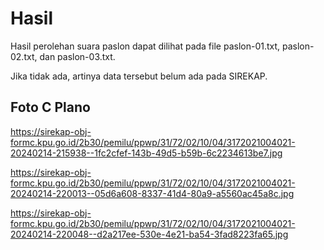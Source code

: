 # Hasil

Hasil perolehan suara paslon dapat dilihat pada file paslon-01.txt, paslon-02.txt, dan paslon-03.txt.

Jika tidak ada, artinya data tersebut belum ada pada SIREKAP.

## Foto C Plano

https://sirekap-obj-formc.kpu.go.id/2b30/pemilu/ppwp/31/72/02/10/04/3172021004021-20240214-215938--1fc2cfef-143b-49d5-b59b-6c2234613be7.jpg

https://sirekap-obj-formc.kpu.go.id/2b30/pemilu/ppwp/31/72/02/10/04/3172021004021-20240214-220013--05d6a608-8337-41d4-80a9-a5560ac45a8c.jpg

https://sirekap-obj-formc.kpu.go.id/2b30/pemilu/ppwp/31/72/02/10/04/3172021004021-20240214-220048--d2a217ee-530e-4e21-ba54-3fad8223fa65.jpg
